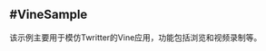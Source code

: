 #VineSample
------------------------------------------------------

该示例主要用于模仿Twritter的Vine应用，功能包括浏览和视频录制等。